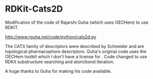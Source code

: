 # RDKit-Cats2D
Modification of the code of Rajarshi Guha (which uses OECHem) to use RDKIT.

http://www.rguha.net/code/python/cats2d.py

The CATS family of descriptors were described by Schneider and are topological pharmacophore descriptors. Guha's original code uses the OECHem toolkit which I don't have a license for . Code changed to use RDKit substructure searching and atom/bond iteration.

A huge thanks to Guha for making his code available.

